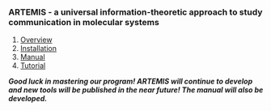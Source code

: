 ### ARTEMIS - a universal information-theoretic approach to study communication in molecular systems

1. [Overview](./getting-started.md)
2. [Installation](./installation.md)
3. [Manual](./manual.md)
4. [Tutorial](./tutorial.md)

***Good luck in mastering our program! ARTEMIS will continue to develop and new tools will be published in the near future! The manual will also be developed.***
